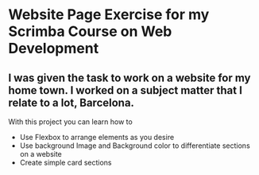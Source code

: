 # Website Page Exercise for my Scrimba Course on Web Development

## I was given the task to work on a website for my home town. I worked on a subject matter that I relate to a lot, Barcelona.

With this project you can learn how to 

* Use Flexbox to arrange elements as you desire
* Use background Image and Background color to differentiate sections on a website
* Create simple card sections


